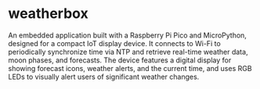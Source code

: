# weatherbox

An embedded application built with a Raspberry Pi Pico and MicroPython,
designed for a compact IoT display device. It connects to Wi-Fi
to periodically synchronize time via NTP and retrieve real-time weather
data, moon phases, and forecasts. The device features a digital display
for showing forecast icons, weather alerts, and the current time, and
uses RGB LEDs to visually alert users of significant weather changes.
